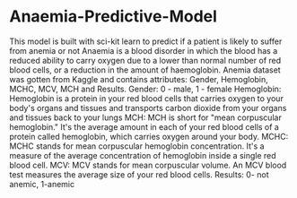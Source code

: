 # Anaemia-Predictive-Model
This model is built with sci-kit learn to predict if a patient is likely to suffer from anemia or not
Anaemia is a blood disorder in which the blood has a reduced ability to carry oxygen due to a lower than normal number of red blood cells, or a reduction in the amount of haemoglobin. 
Anemia dataset was gotten from Kaggle and contains attributes: Gender, Hemoglobin, MCHC, MCV, MCH and Results.
Gender: 0 - male, 1 - female
Hemoglobin: Hemoglobin is a protein in your red blood cells that carries oxygen to your body's organs and tissues and transports carbon dioxide from your organs and tissues back to your lungs
MCH: MCH is short for "mean corpuscular hemoglobin." It's the average amount in each of your red blood cells of a protein called hemoglobin, which carries oxygen around your body.
MCHC: MCHC stands for mean corpuscular hemoglobin concentration. It's a measure of the average concentration of hemoglobin inside a single red blood cell.
MCV: MCV stands for mean corpuscular volume. An MCV blood test measures the average size of your red blood cells.
Results: 0- not anemic, 1-anemic
